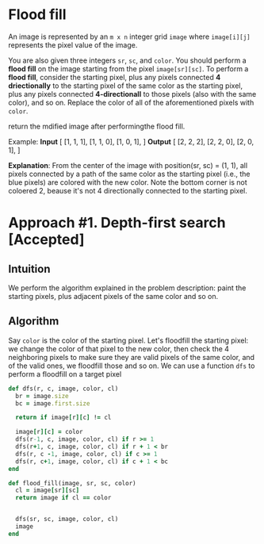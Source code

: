# Flood fill

An image is represented by an `m x n` integer grid `image` where `image[i][j]` represents the pixel value of the image.

You are also given three integers `sr`, `sc`, and `color`. You should perform a **flood fill** on the image starting
from the pixel `image[sr][sc]`.
To perform a **flood fill**, consider the starting pixel, plus any pixels connected **4 driectionally** to the starting
pixel of the same color as the starting pixel, plus any pixels connected **4-directionall** to those pixels (also with
the same color), and so on. Replace the color of all of the aforementioned pixels with `color`.

return the mdified image after performingthe flood fill.

Example:
**Input**
[
  [1, 1, 1],
  [1, 1, 0],
  [1, 0, 1],
]
**Output**
[
  [2, 2, 2],
  [2, 2, 0],
  [2, 0, 1],
]

**Explanation**: From the center of the image with position(sr, sc) = (1, 1), all pixels connected by a path of the same
color as the starting pixel (i.e., the blue pixels) are colored with the new color.
Note the bottom corner is not coloered 2, beause it's not 4 directionally connected to the starting pixel.


# Approach #1. Depth-first search [Accepted]

## Intuition
We perform the algorithm explained in the problem description: paint the starting pixels, plus adjacent pixels of the
same color and so on.

## Algorithm
Say `color` is the color of the starting pixel. Let's floodfill the starting pixel: we change the color of that pixel to
the new color, then check the 4 neighboring pixels to make sure they are valid pixels of the same color, and of the
valid ones, we floodfill those and so on.
We can use a function `dfs` to perform a floodfill on a target pixel

```ruby
def dfs(r, c, image, color, cl)
  br = image.size
  bc = image.first.size

  return if image[r][c] != cl

  image[r][c] = color
  dfs(r-1, c, image, color, cl) if r >= 1
  dfs(r+1, c, image, color, cl) if r + 1 < br
  dfs(r, c -1, image, color, cl) if c >= 1
  dfs(r, c+1, image, color, cl) if c + 1 < bc
end

def flood_fill(image, sr, sc, color)
  cl = image[sr][sc]
  return image if cl == color


  dfs(sr, sc, image, color, cl)
  image
end
```
